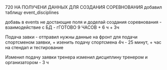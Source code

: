 720 НА ПОЛУЧЕНИ ДАННЫХ ДЛЯ СОЗДАНИЯ СОРЕВНОВАНИЯ 
добавил таблицу event_disciplines 

добавь в events не достающие поля и доделай создания соревнования - взаимодействие с БД - гГОТОВО
9 ЧАСОВ + 6 ч + 3ч

Подача завки - отправил нужны данные на фронт для подачи спортсменом заявки, 
 +
изенить подачу спортсмена 4ч - 25 минут, + час на стендап и тестирование 

Изменил подачу заявки тренера 
изменил дисциплину тренером и организатором - 3 ч


